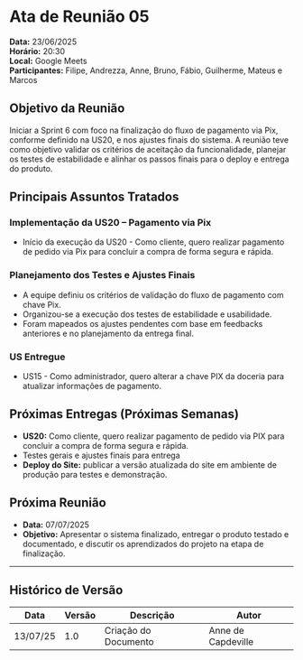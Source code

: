 # Ata de Reunião 05

**Data:** 23/06/2025  
**Horário:** 20:30  
**Local:** Google Meets  
**Participantes:** Filipe, Andrezza, Anne, Bruno, Fábio, Guilherme, Mateus e Marcos

## Objetivo da Reunião

Iniciar a Sprint 6 com foco na finalização do fluxo de pagamento via Pix, conforme definido na US20, e nos ajustes finais do sistema. A reunião teve como objetivo validar os critérios de aceitação da funcionalidade, planejar os testes de estabilidade e alinhar os passos finais para o deploy e entrega do produto.

## Principais Assuntos Tratados

### Implementação da US20 – Pagamento via Pix

- Início da execução da US20 - Como cliente, quero realizar pagamento de pedido via Pix para concluir a compra de forma segura e rápida.

### Planejamento dos Testes e Ajustes Finais

- A equipe definiu os critérios de validação do fluxo de pagamento com chave Pix.
- Organizou-se a execução dos testes de estabilidade e usabilidade.
- Foram mapeados os ajustes pendentes com base em feedbacks anteriores e no planejamento da entrega final.

### US Entregue

- US15 - Como administrador, quero alterar a chave PIX da doceria para atualizar informações de pagamento.

## Próximas Entregas (Próximas Semanas)

- **US20:** Como cliente, quero realizar pagamento de pedido via PIX para concluir a compra de forma segura e rápida.
- Testes gerais e ajustes finais para entrega
- **Deploy do Site:** publicar a versão atualizada do site em ambiente de produção para testes e demonstração.

## Próxima Reunião

- **Data:** 07/07/2025
- **Objetivo:** Apresentar o sistema finalizado, entregar o produto testado e documentado, e discutir os aprendizados do projeto na etapa de finalização.

---

## Histórico de Versão

| Data     | Versão | Descrição            | Autor              |
| -------- | ------ | -------------------- | ------------------ |
| 13/07/25 | 1.0    | Criação do Documento | Anne de Capdeville |
